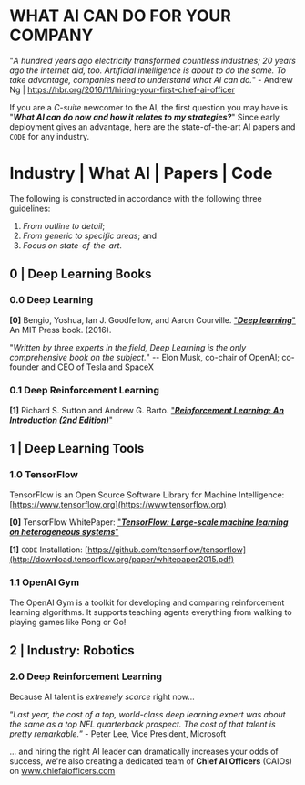 # WHAT AI CAN DO FOR YOUR COMPANY

"*A hundred years ago electricity transformed countless industries; 20 years ago the internet did, too. Artificial intelligence is about to do the same. To take advantage, companies need to understand what AI can do.*" - Andrew Ng | https://hbr.org/2016/11/hiring-your-first-chief-ai-officer

If you are a *C-suite* newcomer to the AI, the first question you may have is "**_What AI can do now and how it relates to my strategies?_**" Since early deployment gives an advantage, here are the state-of-the-art AI papers and `CODE` for any industry.

# Industry | What AI | Papers | Code

The following is constructed in accordance with the following three guidelines:

1. *From outline to detail*;
2. *From generic to specific areas*; and
3. *Focus on state-of-the-art*.

## 0 | Deep Learning Books

### 0.0 Deep Learning

**[0]** Bengio, Yoshua, Ian J. Goodfellow, and Aaron Courville. ["**_Deep learning_**"](http://www.deeplearningbook.org) An MIT Press book. (2016).

"*Written by three experts in the field, Deep Learning is the only comprehensive book on the subject.*" -- Elon Musk, co-chair of OpenAI; co-founder and CEO of Tesla and SpaceX

### 0.1 Deep Reinforcement Learning

**[1]** Richard S. Sutton and Andrew G. Barto. ["**_Reinforcement Learning: An Introduction (2nd Edition)_**"](https://webdocs.cs.ualberta.ca/%7Esutton/book/bookdraft2016sep.pdf)

## 1 | Deep Learning Tools

### 1.0 TensorFlow

TensorFlow is an Open Source Software Library for Machine Intelligence: [https://www.tensorflow.org](https://www.tensorflow.org)

**[0]** TensorFlow WhitePaper: ["**_TensorFlow: Large-scale machine learning on heterogeneous systems_**"](http://download.tensorflow.org/paper/whitepaper2015.pdf)

**[1]** `CODE` Installation: [https://github.com/tensorflow/tensorflow](http://download.tensorflow.org/paper/whitepaper2015.pdf)

### 1.1 OpenAI Gym

The OpenAI Gym is a toolkit for developing and comparing reinforcement learning algorithms. It supports teaching agents everything from walking to playing games like Pong or Go!

## 2 | Industry: Robotics

### 2.0 Deep Reinforcement Learning

Because AI talent is *extremely scarce* right now...

“*Last year, the cost of a top, world-class deep learning expert was about the same as a top NFL quarterback prospect. The cost of that talent is pretty remarkable.*” - Peter Lee, Vice President, Microsoft

... and hiring the right AI leader can dramatically increases your odds of success, we're also creating a dedicated team of **Chief AI Officers** (CAIOs) on www.chiefaiofficers.com
